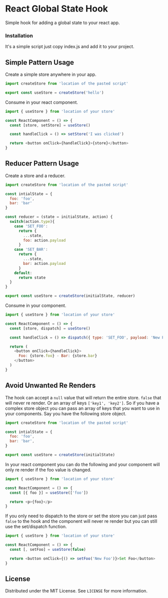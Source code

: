 # React Global State Hook

Simple hook for adding a global state to your react app.

### Installation

It's a simple script just copy index.js and add it to your project.

## Simple Pattern Usage

Create a simple store anywhere in your app.

```js
import createStore from 'location of the pasted script'

export const useStore = createStore('hello')
```

Consume in your react component.

```js
import { useStore } from 'location of your store'

const ReactComponent = () => {
  const [store, setStore] = useStore()

  const handleClick = () => setStore('I was clicked')

  return <button onClick={handleClick}>{store}</button>
}
```

## Reducer Pattern Usage

Create a store and a reducer.

```js
import createStore from 'location of the pasted script'

const intialState = {
  foo: 'foo',
  bar: 'bar'
}

const reducer = (state = initialState, action) {
  switch(action.type){
    case 'SET_FOO':
      return {
        ...state,
        foo: action.payload
      }
    case 'SET_BAR':
      return {
        ...state,
        bar: action.payload
      }
    default:
      return state
  }
}

export const useStore = createStore(initialState, reducer)
```

Consume in your component.

```js
import { useStore } from 'location of your store'

const ReactComponent = () => {
  const [store, dispatch] = useStore()

  const handleClick = () => dispatch({ type: 'SET_FOO', payload: 'New Foo' })

  return (
    <button onClick={handleClick}>
      Foo: {store.foo} - Bar: {store.bar}
    </button>
  )
}
```

## Avoid Unwanted Re Renders

The hook can accept a `null` value that will return the entire store. `false` that will never re render. Or an array of keys `['key1', 'key2']`. So if you have a complex store object you can pass an array of keys that you want to use in your components. Say you have the following store object.

```js
import createStore from 'location of the pasted script'

const intialState = {
  foo: 'foo',
  bar: 'bar',
}

export const useStore = createStore(initialState)
```

In your react component you can do the following and your component will only re render if the foo value is changed.

```js
import { useStore } from 'location of your store'

const ReactComponent = () => {
  const [{ foo }] = useStore(['foo'])

  return <p>{foo}</p>
}
```

If you only need to dispatch to the store or set the store you can just pass `false` to the hook and the component will never re render but you can still use the set/dispatch function.

```js
import { useStore } from 'location of your store'

const ReactComponent = () => {
  const [, setFoo] = useStore(false)

  return <button onClick={() => setFoo('New Foo')}>Set Foo</button>
}
```

## License

Distributed under the MIT License. See `LICENSE` for more information.
